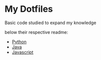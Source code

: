 # My Dotfiles
Basic code studied to expand my knowledge

below their respective readme:

 * [Python](https://github.com/jeirf12/dotfiles/blob/main/python/readme.md)
 * [Java](https://github.com/jeirf12/dotfiles/blob/main/java/readme.md)
 * [Javascript](https://github.com/jeirf12/dotfiles/blob/main/javascript/readme.md)
